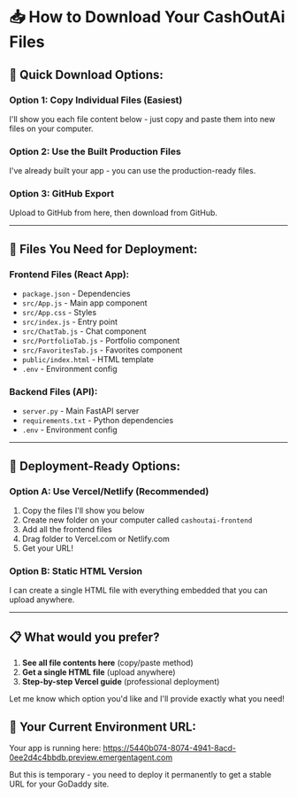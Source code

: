 # 📥 How to Download Your CashOutAi Files

## 🎯 **Quick Download Options:**

### Option 1: Copy Individual Files (Easiest)
I'll show you each file content below - just copy and paste them into new files on your computer.

### Option 2: Use the Built Production Files
I've already built your app - you can use the production-ready files.

### Option 3: GitHub Export
Upload to GitHub from here, then download from GitHub.

---

## 📁 **Files You Need for Deployment:**

### **Frontend Files (React App):**
- `package.json` - Dependencies
- `src/App.js` - Main app component  
- `src/App.css` - Styles
- `src/index.js` - Entry point
- `src/ChatTab.js` - Chat component
- `src/PortfolioTab.js` - Portfolio component
- `src/FavoritesTab.js` - Favorites component
- `public/index.html` - HTML template
- `.env` - Environment config

### **Backend Files (API):**
- `server.py` - Main FastAPI server
- `requirements.txt` - Python dependencies
- `.env` - Environment config

---

## 🚀 **Deployment-Ready Options:**

### **Option A: Use Vercel/Netlify (Recommended)**
1. Copy the files I'll show you below
2. Create new folder on your computer called `cashoutai-frontend`
3. Add all the frontend files
4. Drag folder to Vercel.com or Netlify.com
5. Get your URL!

### **Option B: Static HTML Version**
I can create a single HTML file with everything embedded that you can upload anywhere.

---

## 📋 **What would you prefer?**

1. **See all file contents here** (copy/paste method)
2. **Get a single HTML file** (upload anywhere)
3. **Step-by-step Vercel guide** (professional deployment)

Let me know which option you'd like and I'll provide exactly what you need!

## 🔗 **Your Current Environment URL:**
Your app is running here: https://5440b074-8074-4941-8acd-0ee2d4c4bbdb.preview.emergentagent.com

But this is temporary - you need to deploy it permanently to get a stable URL for your GoDaddy site.
